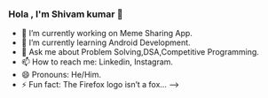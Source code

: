 ### Hola , I'm Shivam kumar 👋


- 🔭 I’m currently working on Meme Sharing App.
- 🌱 I’m currently learning Android Development.
- 💬 Ask me about Problem Solving,DSA,Competitive Programming.
- 📫 How to reach me: Linkedin, Instagram.
- 😄 Pronouns: He/Him.
- ⚡ Fun fact: The Firefox logo isn’t a fox…
-->
